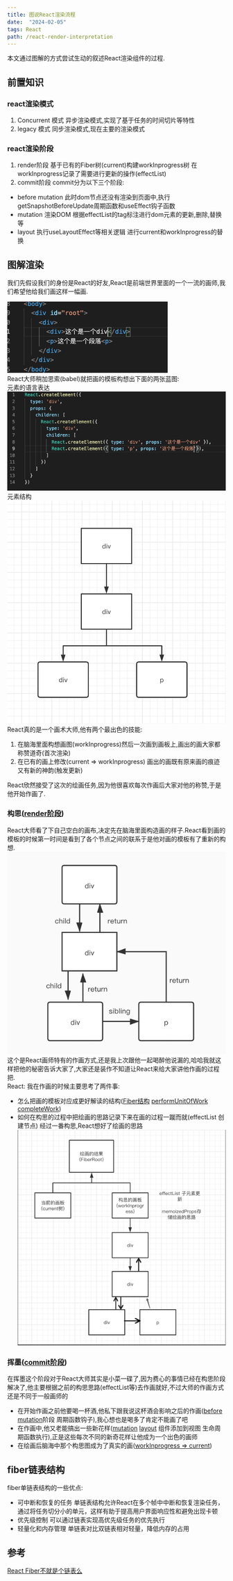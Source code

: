 ```yaml
---
title: 图说React渲染流程
date:  "2024-02-05"
tags: React
path: /react-render-interpretation
---
```


本文通过图解的方式尝试生动的叙述React渲染组件的过程.

## 前置知识
### react渲染模式
1. Concurrent 模式  异步渲染模式,实现了基于任务的时间切片等特性
2. legacy 模式 同步渲染模式,现在主要的渲染模式

### react渲染阶段
1. render阶段  基于已有的Fiber树(current)构建workInprogress树 在workInprogress记录了需要进行更新的操作(effectList)
2. commit阶段  commit分为以下三个阶段:
  * before mutation  此时dom节点还没有渲染到页面中,执行getSnapshotBeforeUpdate周期函数和useEffect钩子函数
  * mutation  渲染DOM 根据effectList的tag标注进行dom元素的更新,删除,替换等
  * layout 执行useLayoutEffect等相关逻辑  进行current和workInprogress的替换  
  
## 图解渲染
我们先假设我们的身份是React的好友,React是前端世界里面的一个一流的画师,我们希望他给我们画这样一幅画.  

![画的模板](./reactStatic/reactInterpretation/draft.png)  
React大师稍加思索(babel)就把画的模板构想出下面的两张蓝图:  
元素的语言表达
![语言表达](./reactStatic/reactInterpretation/structDraft.png)
元素结构
![元素结构](./reactStatic/reactInterpretation/draw.png)
React真的是一个画术大师,他有两个最出色的技能:
1. 在脑海里面构想画图(workInprogress)然后一次画到画板上,画出的画大家都称赞道奇(首次渲染)
2. 在已有的画上修改(current => workInprogress) 画出的画既有原来画的痕迹又有新的神韵(触发更新)  

React欣然接受了这次的绘画任务,因为他很喜欢每次作画后大家对他的称赞,于是他开始作画了.  
### 构思([render阶段](https://github.com/facebook/react/blob/148f8e497c7d37a3c7ab99f01dec2692427272b1/packages/react-reconciler/src/ReactFiberWorkLoop.new.js#L991))
React大师看了下自己空白的画布,决定先在脑海里面构造画的样子.React看到画的模板的时候第一时间是看到了各个节点之间的联系于是他对画的模板有了重新的构想.
![fiber结构](./reactStatic/reactInterpretation/fiberStruct.png)
这个是React画师特有的作画方式,还是我上次跟他一起喝醉他说漏的,哈哈我就这样把他的秘密告诉大家了,大家还是装作不知道让React来给大家讲他作画的过程把.  
React: 我在作画的时候主要思考了两件事:
* 怎么把画的模板对应成更好解读的结构([Fiber结构](https://github.com/facebook/react/blob/148f8e497c7d37a3c7ab99f01dec2692427272b1/packages/react-reconciler/src/ReactFiber.new.js#L110) [performUnitOfWork](https://github.com/facebook/react/blob/148f8e497c7d37a3c7ab99f01dec2692427272b1/packages/react-reconciler/src/ReactFiberWorkLoop.new.js#L1543) [completeWork](https://github.com/facebook/react/blob/148f8e497c7d37a3c7ab99f01dec2692427272b1/packages/react-reconciler/src/ReactFiberCompleteWork.new.js#L782))
* 如何在构思的过程中把绘画的思路记录下来在画的过程一蹴而就(effectList 创建节点)
经过一番构思,React想好了绘画的思路
![render阶段](./reactStatic/reactInterpretation/renderPhase.png)

### 挥墨([commit阶段](https://github.com/facebook/react/blob/148f8e497c7d37a3c7ab99f01dec2692427272b1/packages/react-reconciler/src/ReactFiberWorkLoop.new.js#L1008))
在挥墨这个阶段对于React大师其实是小菜一碟了,因为费心的事情已经在构思阶段解决了,他主要根据之前的构思思路(effectList等)去作画就好,不过大师的作画方式还是不同于一般画师的
* 在开始作画之前他要喝一杯酒,他私下跟我说这杯酒会影响之后的作画([before mutation](https://github.com/facebook/react/blob/148f8e497c7d37a3c7ab99f01dec2692427272b1/packages/react-reconciler/src/ReactFiberWorkLoop.new.js#L1800)阶段 周期函数钩子),我心想也是喝多了肯定不能画了吧  
* 在作画中,他又老能搞出一些新花样([mutation](https://github.com/facebook/react/blob/148f8e497c7d37a3c7ab99f01dec2692427272b1/packages/react-reconciler/src/ReactFiberWorkLoop.new.js#L1818) [layout](https://github.com/facebook/react/blob/148f8e497c7d37a3c7ab99f01dec2692427272b1/packages/react-reconciler/src/ReactFiberWorkLoop.new.js#L1842) 组件添加到视图 生命周期函数执行),正是这些每次不同的新奇花样让他成为一个出色的画师
* 在绘画后脑海中那个构思图成为了真实的画([workInprogress => current](https://github.com/facebook/react/blob/148f8e497c7d37a3c7ab99f01dec2692427272b1/packages/react-reconciler/src/ReactFiberWorkLoop.new.js#L1829))


## fiber链表结构
fiber单链表结构的一些优点:
* 可中断和恢复的任务 单链表结构允许React在多个帧中中断和恢复渲染任务，通过将任务切分小的单元，这样有助于提高用户界面响应性和避免出现卡顿
* 优先级控制 可以通过链表实现高优先级任务的优先执行
* 轻量化和内存管理 单链表对比双链表相对轻量，降低内存的占用


## 参考
[React Fiber不就是个链表么](https://juejin.cn/post/7159118990999191582)